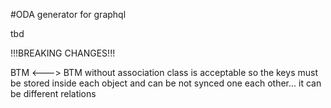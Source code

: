 #ODA generator for graphql

tbd

!!!BREAKING CHANGES!!!

BTM <---> BTM without association class is acceptable
so the keys must be stored inside each object
and can be not synced one each other...
it can be different relations
